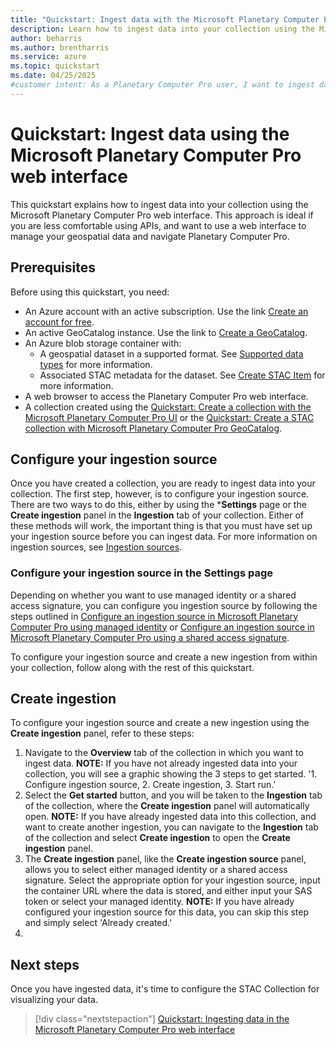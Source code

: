 ```yaml
---
title: "Quickstart: Ingest data with the Microsoft Planetary Computer Pro web interface"
description: Learn how to ingest data into your collection using the Microsoft Planetary Computer Pro web interface. 
author: beharris
ms.author: brentharris
ms.service: azure
ms.topic: quickstart
ms.date: 04/25/2025
#customer intent: As a Planetary Computer Pro user, I want to ingest data into my collection using the web interface so that I can manage my geospatial assets.
---
```


# Quickstart: Ingest data using the Microsoft Planetary Computer Pro web interface

This quickstart explains how to ingest data into your collection using the Microsoft Planetary Computer Pro web interface. This approach is ideal if you are less comfortable using APIs, and want to use a web interface to manage your geospatial data and navigate Planetary Computer Pro.

## Prerequisites

Before using this quickstart, you need:

- An Azure account with an active subscription. Use the link [Create an account for free](https://azure.microsoft.com/free/?WT.mc_id=A261C142F).
- An active GeoCatalog instance. Use the link to [Create a GeoCatalog](./deploy-geocatalog-resource.md).
- An Azure blob storage container with:
  - A geospatial dataset in a supported format. See [Supported data types](./supported-data-types.md) for more information.
  - Associated STAC metadata for the dataset. See [Create STAC Item](./create-stac-item.md) for more information.
- A web browser to access the Planetary Computer Pro web interface.
- A collection created using the [Quickstart: Create a collection with the Microsoft Planetary Computer Pro UI](./create-collection-ui.md) or the [Quickstart: Create a STAC collection with Microsoft Planetary Computer Pro GeoCatalog](./create-stac-collection.md).

## Configure your ingestion source

Once you have created a collection, you are ready to ingest data into your collection. The first step, however, is to configure your ingestion source. There are two ways to do this, either by using the ***Settings** page or the **Create ingestion** panel in the **Ingestion** tab of your collection. Either of these methods will work, the important thing is that you must have set up your ingestion source before you can ingest data. For more information on ingestion sources, see [Ingestion sources](./ingestion-sources.md).

### Configure your ingestion source in the **Settings** page

Depending on whether you want to use managed identity or a shared access signature, you can  configure you ingestion source by following the steps outlined in [Configure an ingestion source in Microsoft Planetary Computer Pro using managed identity](./setup-ingestion-credentials-managed-identity.md) or [Configure an ingestion source in Microsoft Planetary Computer Pro using a shared access signature](./setup-ingestion-credentials-sas.md). 

To configure your ingestion source and create a new ingestion from within your collection, follow along with the rest of this quickstart.

## Create ingestion

To configure your ingestion source and create a new ingestion using the **Create ingestion** panel, refer to these steps:

1. Navigate to the **Overview** tab of the collection in which you want to ingest data. 
**NOTE:** If you have not already ingested data into your collection, you will see a graphic showing the 3 steps to get started. '1. Configure ingestion source, 2. Create ingestion, 3. Start run.'
2. Select the **Get started** button, and you will be taken to the **Ingestion** tab of the collection, where the **Create ingestion** panel will automatically open. 
**NOTE:** If you have already ingested data into this collection, and want to create another ingestion, you can navigate to the **Ingestion** tab of the collection and select **Create ingestion** to open the **Create ingestion** panel.
3. The **Create ingestion** panel, like the **Create ingestion source** panel, allows you to select either managed identity or a shared access signature. Select the appropriate option for your ingestion source, input the container URL where the data is stored, and either input your SAS token or select your managed identity. 
**NOTE:** If you have already configured your ingestion source for this data, you can skip this step and simply select 'Already created.'
4. 


## Next steps

<!-- TODO: Update this link to point to the next article in the sequence once finalized. -->

Once you have ingested data, it's time to configure the STAC Collection for visualizing your data. 

> [!div class="nextstepaction"]
> [Quickstart: Ingesting data in the Microsoft Planetary Computer Pro web interface](./ingest-via-ui.md)
